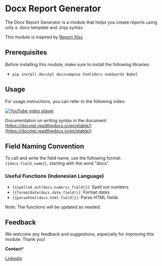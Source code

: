 # Docx Report Generator

The Docx Report Generator is a module that helps you create reports using only a .docx template and Jinja syntax.

This module is inspired by [Report Xlsx](https://apps.odoo.com/apps/modules/16.0/report_xlsx).

## Prerequisites

Before installing this module, make sure to install the following libraries:

- `pip install docxtpl docxcompose html2docx num2words Babel`

## Usage

For usage instructions, you can refer to the following video:

[![YouTube video player](https://img.youtube.com/vi/dZvak8yiD5Q/0.jpg)](https://www.youtube.com/embed/dZvak8yiD5Q?si=BArrT3n33ZDkkhKm)

Documentation on writing syntax in the document: [https://docxtpl.readthedocs.io/en/stable/](https://docxtpl.readthedocs.io/en/stable/)

## Field Naming Convention

To call and write the field name, use the following format: `{{docs.field_name}}`, starting with the word "docs".

### Useful Functions (Indonesian Language)

- `{{spelled_out(docs.numeric_field)}}`: Spell out numbers
- `{{formatdate(docs.date_field)}}`: Format dates
- `{{parsehtml(docs.html_field)}}`: Parse HTML fields

Note: The functions will be updated as needed.

## Feedback

We welcome any feedback and suggestions, especially for improving this module. Thank you!



**Contact***

[Linkedin](https://www.linkedin.com/in/panggilsajaali)
